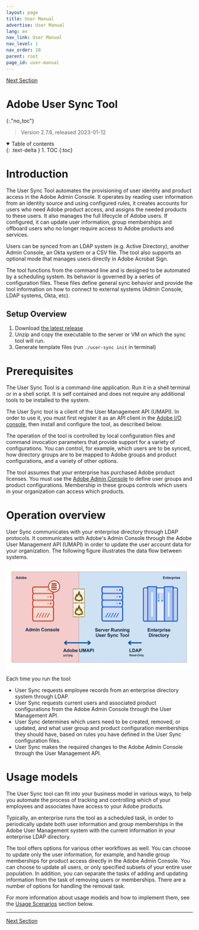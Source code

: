```yaml
---
layout: page
title: User Manual
advertise: User Manual
lang: en
nav_link: User Manual
nav_level: 1
nav_order: 10
parent: root
page_id: user-manual
---
```


[Next Section](setup_and_installation.md)

# Adobe User Sync Tool
{:."no_toc"}

> Version 2.7.6, released 2023-01-12

<details open markdown="block">
  <summary>
    Table of contents
  </summary>
  {: .text-delta }
1. TOC
{:toc}
</details>

# Introduction

The User Sync Tool automates the provisioning of user identity and product
access in the Adobe Admin Console. It operates by reading user information from
an identity source and using configured rules, it creates accounts for users who
need Adobe product access, and assigns the needed products to these users. It
also manages the full lifecycle of Adobe users. If configured, it can update
user information, group memberships and offboard users who no longer require
access to Adobe products and services.

Users can be synced from an LDAP system (e.g. Active Directory), another Admin
Console, an Okta system or a CSV file. The tool also supports an optional mode
that manages users directly in Adobe Acrobat Sign.

The tool functions from the command line and is designed to be automated by a
scheduling system. Its behavior is governed by a series of configuration files.
These files define general sync behavior and provide the tool information on how
to connect to external systems (Admin Console, LDAP systems, Okta, etc).

## Setup Overview

1. Download [the latest
   release](https://github.com/adobe-apiplatform/user-sync.py/releases/latest)
2. Unzip and copy the executable to the server or VM on which the sync tool will
   run.
3. Generate template files (run `./user-sync init` in terminal)

# Prerequisites

The User Sync Tool is a command-line application. Run it in a shell terminal or
in a shell script. It is self contained and does not require any additional
tools to be installed to the system.

The User Sync tool is a client of the User Management API (UMAPI). In order to
use it, you must first register it as an API client in the [Adobe I/O
console](https://www.adobe.io/console/), then install and configure the tool, as
described below.

The operation of the tool is controlled by local configuration files and command
invocation parameters that provide support for a variety of configurations. You
can control, for example, which users are to be synced, how directory groups are
to be mapped to Adobe groups and product configurations, and a variety of other
options.

The tool assumes that your enterprise has purchased Adobe product licenses. You
must use the [Adobe Admin Console](https://adminconsole.adobe.com/enterprise/)
to define user groups and product configurations. Membership in these groups
controls which users in your organization can access which products.

# Operation overview

User Sync communicates with your enterprise directory through LDAP protocols. It
communicates with Adobe's Admin Console through the Adobe User Management API
(UMAPI) in order to update the user account data for your organization. The
following figure illustrates the data flow between systems.

![Figure 1: User Sync Data Flow](media/adobe-to-enterprise-connections.png)

Each time you run the tool:

- User Sync requests employee records from an enterprise directory system
  through LDAP.
- User Sync requests current users and associated product configurations from
  the Adobe Admin Console through the User Management API.
- User Sync determines which users need to be created, removed, or updated, and
  what user group and product configuration memberships they should have, based
  on rules you have defined in the User Sync configuration files.
- User Sync makes the required changes to the Adobe Admin Console through the
  User Management API.

# Usage models

The User Sync tool can fit into your business model in various ways, to help you
automate the process of tracking and controlling which of your employees and
associates have access to your Adobe products.

Typically, an enterprise runs the tool as a scheduled task, in order to
periodically update both user information and group memberships in the Adobe
User Management system with the current information in your enterprise LDAP
directory.

The tool offers options for various other workflows as well. You can choose to
update only the user information, for example, and handle group memberships for
product access directly in the Adobe Admin Console. You can choose to update all
users, or only specified subsets of your entire user population. In addition,
you can separate the tasks of adding and updating information from the task of
removing users or memberships. There are a number of options for handling the
removal task.

For more information about usage models and how to implement them, see the
[Usage Scenarios](usage_scenarios.md#usage-scenarios) section below.

---

[Next Section](setup_and_installation.md)
